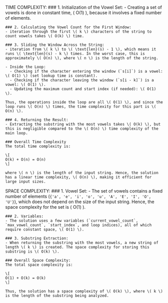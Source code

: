 TIME COMPLEXITY:
    ### 1. Initialization of the Vowel Set:
    - Creating a set of vowels is done in constant time, \( O(1) \), because it involves a fixed number of elements.
    
    ### 2. Calculating the Vowel Count for the First Window:
    - iteration through the first \( k \) characters of the string to count vowels takes \( O(k) \) time.
    
    ### 3. Sliding the Window Across the String:
    - iteration from \( k \) to \( \text{len}(s) - 1 \), which means it runs \( \text{len}(s) - k \) times. In the worst case, this is approximately \( O(n) \), where \( n \) is the length of the string.
      
    - Inside the Loop:
      - Checking if the character entering the window (`s[i]`) is a vowel: \( O(1) \) (set lookup time is constant).
      - Checking if the character leaving the window (`s[i - k]`) is a vowel: \( O(1) \).
      - Updating the maximum count and start index (if needed): \( O(1) \).
    
    Thus, the operations inside the loop are all \( O(1) \), and since the loop runs \( O(n) \) times, the time complexity for this part is \( O(n) \).
    
    ### 4. Returning the Result:
    - Extracting the substring with the most vowels takes \( O(k) \), but this is negligible compared to the \( O(n) \) time complexity of the main loop.
    
    ### Overall Time Complexity
    The total time complexity is:
    
    \[
    O(k) + O(n) = O(n)
    \]
    
    where \( n \) is the length of the input string. Hence, the solution has a linear time complexity, \( O(n) \), making it efficient for large input sizes.

SPACE COMPLEXITY:
    ### 1. Vowel Set:
    - The set of vowels contains a fixed number of elements (`{'a', 'e', 'i', 'o', 'u', 'A', 'E', 'I', 'O', 'U'}`), which does not depend on the size of the input string. Hence, the space complexity for the set is \( O(1) \).
    
    ### 2. Variables:
    - The solution uses a few variables (`current_vowel_count`, `max_vowel_count`, `start_index`, and loop indices), all of which require constant space, \( O(1) \).
    
    ### 3. Substring Extraction:
    - When returning the substring with the most vowels, a new string of length \( k \) is created. The space complexity for storing this substring is \( O(k) \).
    
    ### Overall Space Complexity:
    The total space complexity is:
    
    \[
    O(1) + O(k) = O(k)
    \]
    
    Thus, the solution has a space complexity of \( O(k) \), where \( k \) is the length of the substring being analyzed.

